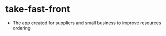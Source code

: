 # take-fast-front

- The app created for suppliers and small business to improve resources ordering
